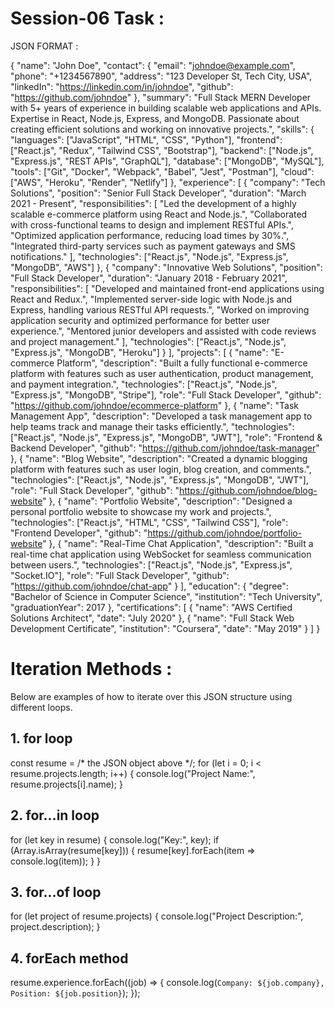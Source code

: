 # Session-06 Task :

JSON FORMAT :

{
  "name": "John Doe",
  "contact": {
    "email": "johndoe@example.com",
    "phone": "+1234567890",
    "address": "123 Developer St, Tech City, USA",
    "linkedIn": "https://linkedin.com/in/johndoe",
    "github": "https://github.com/johndoe"
  },
  "summary": "Full Stack MERN Developer with 5+ years of experience in building scalable web applications and APIs. Expertise in React, Node.js, Express, and MongoDB. Passionate about creating efficient solutions and working on innovative projects.",
  "skills": {
    "languages": ["JavaScript", "HTML", "CSS", "Python"],
    "frontend": ["React.js", "Redux", "Tailwind CSS", "Bootstrap"],
    "backend": ["Node.js", "Express.js", "REST APIs", "GraphQL"],
    "database": ["MongoDB", "MySQL"],
    "tools": ["Git", "Docker", "Webpack", "Babel", "Jest", "Postman"],
    "cloud": ["AWS", "Heroku", "Render", "Netlify"]
  },
  "experience": [
    {
      "company": "Tech Solutions",
      "position": "Senior Full Stack Developer",
      "duration": "March 2021 - Present",
      "responsibilities": [
        "Led the development of a highly scalable e-commerce platform using React and Node.js.",
        "Collaborated with cross-functional teams to design and implement RESTful APIs.",
        "Optimized application performance, reducing load times by 30%.",
        "Integrated third-party services such as payment gateways and SMS notifications."
      ],
      "technologies": ["React.js", "Node.js", "Express.js", "MongoDB", "AWS"]
    },
    {
      "company": "Innovative Web Solutions",
      "position": "Full Stack Developer",
      "duration": "January 2018 - February 2021",
      "responsibilities": [
        "Developed and maintained front-end applications using React and Redux.",
        "Implemented server-side logic with Node.js and Express, handling various RESTful API requests.",
        "Worked on improving application security and optimized performance for better user experience.",
        "Mentored junior developers and assisted with code reviews and project management."
      ],
      "technologies": ["React.js", "Node.js", "Express.js", "MongoDB", "Heroku"]
    }
  ],
  "projects": [
    {
      "name": "E-commerce Platform",
      "description": "Built a fully functional e-commerce platform with features such as user authentication, product management, and payment integration.",
      "technologies": ["React.js", "Node.js", "Express.js", "MongoDB", "Stripe"],
      "role": "Full Stack Developer",
      "github": "https://github.com/johndoe/ecommerce-platform"
    },
    {
      "name": "Task Management App",
      "description": "Developed a task management app to help teams track and manage their tasks efficiently.",
      "technologies": ["React.js", "Node.js", "Express.js", "MongoDB", "JWT"],
      "role": "Frontend & Backend Developer",
      "github": "https://github.com/johndoe/task-manager"
    },
    {
      "name": "Blog Website",
      "description": "Created a dynamic blogging platform with features such as user login, blog creation, and comments.",
      "technologies": ["React.js", "Node.js", "Express.js", "MongoDB", "JWT"],
      "role": "Full Stack Developer",
      "github": "https://github.com/johndoe/blog-website"
    },
    {
      "name": "Portfolio Website",
      "description": "Designed a personal portfolio website to showcase my work and projects.",
      "technologies": ["React.js", "HTML", "CSS", "Tailwind CSS"],
      "role": "Frontend Developer",
      "github": "https://github.com/johndoe/portfolio-website"
    },
    {
      "name": "Real-Time Chat Application",
      "description": "Built a real-time chat application using WebSocket for seamless communication between users.",
      "technologies": ["React.js", "Node.js", "Express.js", "Socket.IO"],
      "role": "Full Stack Developer",
      "github": "https://github.com/johndoe/chat-app"
    }
  ],
  "education": {
    "degree": "Bachelor of Science in Computer Science",
    "institution": "Tech University",
    "graduationYear": 2017
  },
  "certifications": [
    {
      "name": "AWS Certified Solutions Architect",
      "date": "July 2020"
    },
    {
      "name": "Full Stack Web Development Certificate",
      "institution": "Coursera",
      "date": "May 2019"
    }
  ]
}


# Iteration Methods :
Below are examples of how to iterate over this JSON structure using different loops.

## 1. for loop

const resume = /* the JSON object above */;
for (let i = 0; i < resume.projects.length; i++) {
  console.log("Project Name:", resume.projects[i].name);
}

## 2. for...in loop

for (let key in resume) {
  console.log("Key:", key);
  if (Array.isArray(resume[key])) {
    resume[key].forEach(item => console.log(item));
  }
}

## 3. for...of loop

for (let project of resume.projects) {
  console.log("Project Description:", project.description);
}

## 4. forEach method

resume.experience.forEach((job) => {
  console.log(`Company: ${job.company}, Position: ${job.position}`);
});
